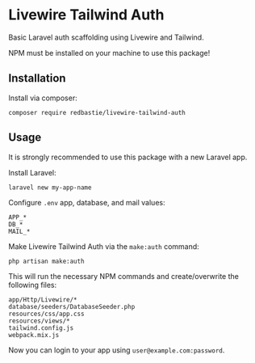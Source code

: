 # Livewire Tailwind Auth

Basic Laravel auth scaffolding using Livewire and Tailwind.

NPM must be installed on your machine to use this package!

## Installation

Install via composer:

    composer require redbastie/livewire-tailwind-auth

## Usage

It is strongly recommended to use this package with a new Laravel app.

Install Laravel:

    laravel new my-app-name

Configure `.env` app, database, and mail values:

    APP_*
    DB_*
    MAIL_*

Make Livewire Tailwind Auth via the `make:auth` command:

    php artisan make:auth

This will run the necessary NPM commands and create/overwrite the following files:

    app/Http/Livewire/*
    database/seeders/DatabaseSeeder.php
    resources/css/app.css
    resources/views/*
    tailwind.config.js
    webpack.mix.js

Now you can login to your app using `user@example.com:password`.
